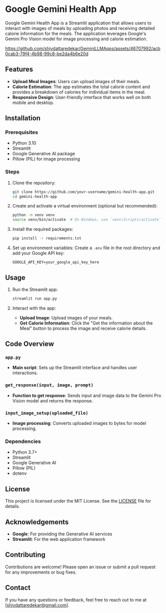 # Google Gemini Health App

Google Gemini Health App is a Streamlit application that allows users to interact with images of meals by uploading photos and receiving detailed calorie information for the meals. The application leverages Google's Gemini Pro Vision model for image processing and calorie estimation.

https://github.com/shivdattaredekar/GeminiLLMApps/assets/46707992/acb0cab3-79f4-4b98-99c8-be2da4b6e20d

## Features

- **Upload Meal Images**: Users can upload images of their meals.
- **Calorie Estimation**: The app estimates the total calorie content and provides a breakdown of calories for individual items in the meal.
- **Responsive Design**: User-friendly interface that works well on both mobile and desktop.

## Installation

### Prerequisites

- Python 3.10
- Streamlit
- Google Generative AI package
- Pillow (PIL) for image processing

### Steps

1. Clone the repository:
    ```bash
    git clone https://github.com/your-username/gemini-health-app.git
    cd gemini-health-app
    ```

2. Create and activate a virtual environment (optional but recommended):
    ```bash
    python -m venv venv
    source venv/bin/activate  # On Windows, use `venv\Scripts\activate`
    ```

3. Install the required packages:
    ```bash
    pip install -r requirements.txt
    ```

4. Set up environment variables:
    Create a `.env` file in the root directory and add your Google API key:
    ```plaintext
    GOOGLE_API_KEY=your_google_api_key_here
    ```

## Usage

1. Run the Streamlit app:
    ```bash
    streamlit run app.py
    ```

2. Interact with the app:
    - **Upload Image**: Upload images of your meals.
    - **Get Calorie Information**: Click the "Get the information about the Meal" button to process the image and receive calorie details.

## Code Overview

### `app.py`

- **Main script**: Sets up the Streamlit interface and handles user interactions.

### `get_response(input, image, prompt)`

- **Function to get response**: Sends input and image data to the Gemini Pro Vision model and returns the response.

### `input_image_setup(uploaded_file)`

- **Image processing**: Converts uploaded images to bytes for model processing.

### Dependencies

- Python 3.7+
- Streamlit
- Google Generative AI
- Pillow (PIL)
- dotenv

## License

This project is licensed under the MIT License. See the [LICENSE](LICENSE) file for details.

## Acknowledgements

- **Google**: For providing the Generative AI services
- **Streamlit**: For the web application framework

## Contributing

Contributions are welcome! Please open an issue or submit a pull request for any improvements or bug fixes.

## Contact

If you have any questions or feedback, feel free to reach out to me at [shivdattaredekar@gmail.com].
